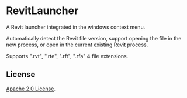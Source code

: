 # RevitLauncher

A Revit launcher integrated in the windows context menu.

Automatically detect the Revit file version, support opening the file in the new process, or open in the current existing Revit process.

Supports ".rvt", ".rte", ".rft", ".rfa" 4 file extensions.

## License

[Apache 2.0 License](./LICENSE).
